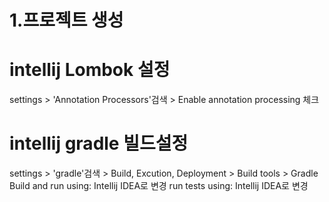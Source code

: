 # 1.프로젝트 생성

# intellij Lombok 설정
settings > 'Annotation Processors'검색 > 
Enable annotation processing 체크

# intellij gradle 빌드설정
settings > 'gradle'검색 > Build, Excution, Deployment > Build tools > Gradle 
Build and run using: Intellij IDEA로 변경
run tests using: Intellij IDEA로 변경

